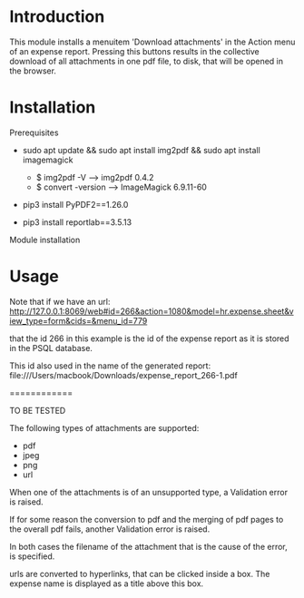 Introduction
============

This module installs a menuitem 'Download attachments' in the Action menu of an expense report.
Pressing this buttons results in the collective download of all attachments in one pdf file, to disk, that will be opened in the browser.




Installation
============

Prerequisites

* sudo apt update && sudo apt install img2pdf && sudo apt install imagemagick
  * $ img2pdf -V --> img2pdf 0.4.2
  * $ convert -version  -->  ImageMagick 6.9.11-60
  
* pip3 install PyPDF2==1.26.0
* pip3 install reportlab==3.5.13


Module installation


Usage
=====


Note that if we have an url:
http://127.0.0.1:8069/web#id=266&action=1080&model=hr.expense.sheet&view_type=form&cids=&menu_id=779

that the id 266 in this example is the id of the expense report as it is stored in the PSQL database.

This id also used in the name of the generated report: file:///Users/macbook/Downloads/expense_report_266-1.pdf

============

TO BE TESTED

The following types of attachments are supported:

* pdf
* jpeg
* png
* url

When one of the attachments is of an unsupported type, a Validation error is raised.

If for some reason the conversion to pdf and the merging of pdf pages to the overall pdf fails,
another Validation error is raised.

In both cases the filename of the attachment that is the cause of the error, is specified.


urls are converted to hyperlinks, that can be clicked inside a box.
The expense name is displayed as a title above this box.


